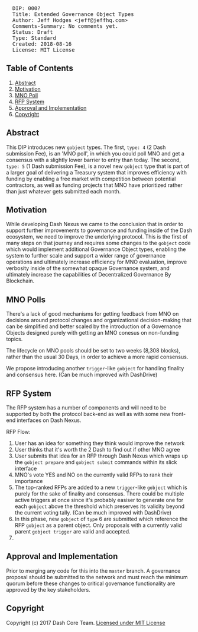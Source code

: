 <pre>
  DIP: 000?
  Title: Extended Governance Object Types
  Author: Jeff Hodges &lt;jeff@jeffhq.com&gt;
  Comments-Summary: No comments yet.
  Status: Draft
  Type: Standard
  Created: 2018-08-16
  License: MIT License
</pre>

## Table of Contents

1.  [Abstract](#abstract)
2.  [Motivation](#motivation)
3.  [MNO Poll](#mno-poll)
4.  [RFP System](#rfp-system)
5.  [Approval and Implementation](#approval-and-implementation)
6.  [Copyright](#copyright)

## Abstract

This DIP introduces new `gobject` types. The first, `type: 4` (2 Dash submission Fee), is an 'MNO poll', in which you could poll MNO and get a consensus with a slightly lower barrier to entry than today. The second, `type: 5` (1 Dash submission Fee), is a novel new `gobject` type that is part of a larger goal of delivering a Treasury system that improves efficiency with funding by enabling a free market with competition between potential contractors, as well as funding projects that MNO have prioritized rather than just whatever gets submitted each month.

## Motivation

While developing Dash Nexus we came to the conclusion that in order to support further improvements to governance and funding inside of the Dash ecosystem, we need to improve the underlying protocol. This is the first of many steps on that journey and requires some changes to the `gobject` code which would implement additional Governance Object types, enabling the system to further scale and support a wider range of governance operations and ultimately increase efficiency for MNO evaluation, improve verbosity inside of the somewhat opaque Governance system, and ultimately increase the capabilities of Decentralized Governance By Blockchain.


## MNO Polls

There's a lack of good mechanisms for getting feedback from MNO on decisions around protocol changes and organizational decision-making that can be simplified and better scaled by the introduction of a Governance Objects designed purely with getting an MNO conesus on non-funding topics.

The lifecycle on MNO pools should be set to two weeks (8,308 blocks), rather than the usual 30 Days, in order to achieve a more rapid consensus.

We propose introducing another `trigger`-like `gobject` for handling finality and consensus here. (Can be much improved with DashDrive)


## RFP System

The RFP system has a number of components and will need to be supported by both the protocol back-end as well as with some new front-end interfaces on Dash Nexus.

RFP Flow:

1. User has an idea for something they think would improve the network
2. User thinks that it's worth the 2 Dash to find out if other MNO agree
3. User submits that idea for an RFP through Dash Nexus which wraps up the `gobject prepare` and `gobject submit` commands within its slick interface
4. MNO's vote YES and NO on the currently valid RFPs to rank their importance
5. The top-ranked RFPs are added to a new `trigger`-like `gobject` which is purely for the sake of finality and consensus. There could be multiple active triggers at once since it's probably easiser to generate one for each `gobject` above the threshold which preserves its validity beyond the current voting tally. (Can be much improved with DashDrive)
6. In this phase, new `gobject` of `type` 6 are submitted which reference the RFP `gobject` as a parent object. Only proposals with a currently valid parent `gobject trigger` are valid and accepted.
7. 


## Approval and Implementation

Prior to merging any code for this into the `master` branch. A governance proposal should be submitted to the network and must reach the minimum quorum before these changes to critical governance functionality are approved by the key stakeholders.


## Copyright

Copyright (c) 2017 Dash Core Team.  [Licensed under MIT License](https://opensource.org/licenses/MIT)
